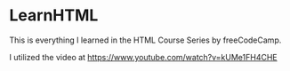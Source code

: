 # LearnHTML
This is everything I learned in the HTML Course Series by freeCodeCamp.

I utilized the video at https://www.youtube.com/watch?v=kUMe1FH4CHE
